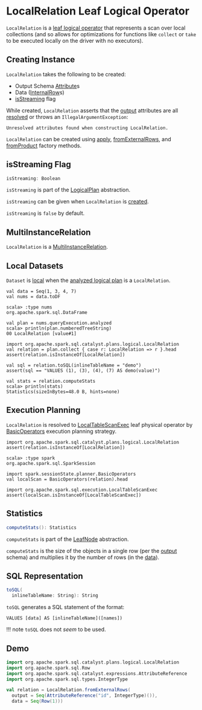 # LocalRelation Leaf Logical Operator

`LocalRelation` is a [leaf logical operator](LeafNode.md) that represents a scan over local collections (and so allows for optimizations for functions like `collect` or `take` to be executed locally on the driver with no executors).

## Creating Instance

`LocalRelation` takes the following to be created:

* <span id="output"> Output Schema [Attribute](../expressions/Attribute.md)s
* <span id="data"> Data ([InternalRow](../InternalRow.md)s)
* [isStreaming](#isStreaming) flag

While created, `LocalRelation` asserts that the [output](#output) attributes are all [resolved](../expressions/Expression.md#resolved) or throws an `IllegalArgumentException`:

```text
Unresolved attributes found when constructing LocalRelation.
```

`LocalRelation` can be created using [apply](#apply), [fromExternalRows](#fromExternalRows), and [fromProduct](#fromProduct) factory methods.

## <span id="isStreaming"> isStreaming Flag

```scala
isStreaming: Boolean
```

`isStreaming` is part of the [LogicalPlan](LogicalPlan.md#isStreaming) abstraction.

`isStreaming` can be given when `LocalRelation` is [created](#creating-instance).

`isStreaming` is `false` by default.

## <span id="MultiInstanceRelation"> MultiInstanceRelation

`LocalRelation` is a [MultiInstanceRelation](MultiInstanceRelation.md).

## Local Datasets

`Dataset` is [local](../Dataset.md#isLocal) when the [analyzed logical plan](../Dataset.md#logicalPlan) is a `LocalRelation`.

```text
val data = Seq(1, 3, 4, 7)
val nums = data.toDF

scala> :type nums
org.apache.spark.sql.DataFrame

val plan = nums.queryExecution.analyzed
scala> println(plan.numberedTreeString)
00 LocalRelation [value#1]

import org.apache.spark.sql.catalyst.plans.logical.LocalRelation
val relation = plan.collect { case r: LocalRelation => r }.head
assert(relation.isInstanceOf[LocalRelation])

val sql = relation.toSQL(inlineTableName = "demo")
assert(sql == "VALUES (1), (3), (4), (7) AS demo(value)")

val stats = relation.computeStats
scala> println(stats)
Statistics(sizeInBytes=48.0 B, hints=none)
```

## Execution Planning

`LocalRelation` is resolved to [LocalTableScanExec](../physical-operators/LocalTableScanExec.md) leaf physical operator by [BasicOperators](../execution-planning-strategies/BasicOperators.md) execution planning strategy.

```text
import org.apache.spark.sql.catalyst.plans.logical.LocalRelation
assert(relation.isInstanceOf[LocalRelation])

scala> :type spark
org.apache.spark.sql.SparkSession

import spark.sessionState.planner.BasicOperators
val localScan = BasicOperators(relation).head

import org.apache.spark.sql.execution.LocalTableScanExec
assert(localScan.isInstanceOf[LocalTableScanExec])
```

## <span id="computeStats"> Statistics

```scala
computeStats(): Statistics
```

`computeStats` is part of the [LeafNode](LeafNode.md#computeStats) abstraction.

`computeStats` is the size of the objects in a single row (per the [output](#output) schema) and multiplies it by the number of rows (in the [data](#data)).

## <span id="toSQL"> SQL Representation

```scala
toSQL(
  inlineTableName: String): String
```

`toSQL` generates a SQL statement of the format:

```text
VALUES [data] AS [inlineTableName]([names])
```

!!! note
    `toSQL` does not _seem_ to be used.

## Demo

```scala
import org.apache.spark.sql.catalyst.plans.logical.LocalRelation
import org.apache.spark.sql.Row
import org.apache.spark.sql.catalyst.expressions.AttributeReference
import org.apache.spark.sql.types.IntegerType
```

```scala
val relation = LocalRelation.fromExternalRows(
  output = Seq(AttributeReference("id", IntegerType)()),
  data = Seq(Row(1)))
```
